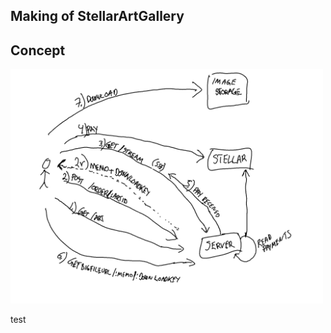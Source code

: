 ## Making of StellarArtGallery

## Concept

<img src="StellarArtGalleryConcept_pages.png" alt="Concept" title="Concept" width="500"/>

test

